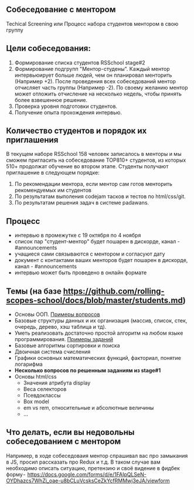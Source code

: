 ## Собеседование с ментором 
Techical Screening или Процесс набора студентов ментором в свою группу

## Цели собеседования:
1) Формирование списка студентов RSSchool stage#2
2) Формирование подгрупп "Ментор-студены". 
Каждый ментор интервьюирует больше людей, чем он планировал менторить (Например +2). 
После проведения всех собеседований ментор отчисляет часть группы (Например -2). По своему желанию ментор может отложить отчисление на несколько недель, чтобы принять более взвешенное решение.
3) Проверка уровня подготовки студентов. 
4) Получение опыта прохождения интервью. 

## Количество студентов и порядок их приглашения
В текущем наборе RSSchool 158 человек записалось в менторы и мы сможем пригласить на собеседование TOP810+ студентов, из которых 510+ продолжат обучение во втором этапе.
Студенты получают приглашение в следующем порядке:
 1. По рекомендации ментора, если ментор сам готов менторить рекомендуемых им студентов
 2. По результатам выполения codejam тасков и тестов по html/css/git.
 3. По результатам решения задач в системе padawans.

## Процесс
- интервью в промежутке с 19 октября по 4 ноября 
- список пар "студент-ментор" будет пошарен в дискорде, канал - #announcements
- учащиеся сами связываются с ментором и согласуют дату
- документ с контактами ваших менторов будет пошарен в дискорде, канал - #announcements
- интервью может быть проведено в онлайн формате 

## Темы (на базе https://github.com/rolling-scopes-school/docs/blob/master/students.md)
  - Основы ООП. [Примеры вопросов](https://habrahabr.ru/post/345658/)
  - Базовые структуры данных и их организация (массив, список, стек, очередь, дерево, хэш таблица и тд). 
  - Уметь реализовать достаточно простой алгоритм на любом языке программирования. [Примеры заданий](  
http://www.codewars.com/kata/search/java?q=&r%5B%5D=-7&tags=Algorithms&beta=false) 
  - Базовые алгоритмы сортировки и поиска
  - Двоичная система счисления 
  - Графики основных математических функций, факториал, понятие логарифма
  - **Несколько вопросов по решенным заданиям из stage#1**
  - Основы html/css
      - Значения атрибута display
      - Веса селекторов
      - Псевдоклассы
      - Box model 
      - em vs rem, относительные и абсолютные величины
      - ...

## Что делать, если вы недовольны собеседованием с ментором
Например, в ходе собеседоваия ментор спрашивал вас про замыкания в JS, просил рассказать про Redux и т.д.
В таком случае вам необходимо описать ситуацию, претензию и своё видение в фидбек форму -  https://docs.google.com/forms/d/e/1FAIpQLSeN-OYDhazcs7WhZi_oae-u8bCLuVcsksCeZkYcfRMMwj3eJA/viewform

